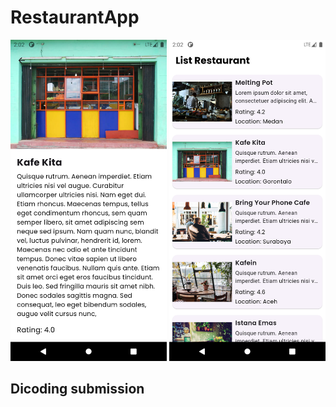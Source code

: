 # RestaurantApp

<p float="left">
  <img src="https://github.com/iqbalnova/restaurant-app/blob/main/assets/images/detail-ui.png" alt="Detail Screen" width="250" />
  <img src="https://github.com/iqbalnova/restaurant-app/blob/main/assets/images/list-ui.png" alt="List Screen" width="250" /> 
  
</p>

## Dicoding submission
